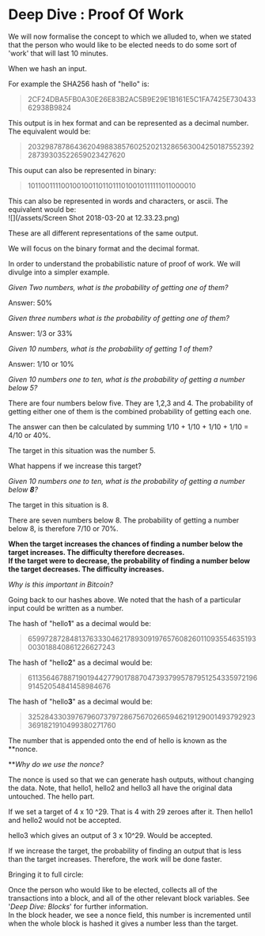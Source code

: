 # Deep Dive : Proof Of Work

We will now formalise the concept to which we alluded to, when we stated that the person who would like to be elected needs to do some sort of 'work' that will last 10 minutes.

When we hash an input.

For example the SHA256 hash of "hello" is:

> 2CF24DBA5FB0A30E26E83B2AC5B9E29E1B161E5C1FA7425E73043362938B9824

This output is in hex format and can be represented as a decimal number. The equivalent would be:

> 20329878786436204988385760252021328656300425018755239228739303522659023427620

This ouput can also be represented in binary:

> 101100111100100100110110111010010111111011000010

This can also be represented in words and characters, or ascii. The equivalent would be:  
![](/assets/Screen Shot 2018-03-20 at 12.33.23.png)

These are all different representations of the same output.

We will focus on the binary format and the decimal format.

In order to understand the probabilistic nature of proof of work. We will divulge into a simpler example.

_Given Two numbers, what is the probability of getting one of them?_

Answer: 50%

_Given three numbers what is the probability of getting one of them?_

Answer: 1/3 or 33%

_Given 10 numbers, what is the probability of getting 1 of them?_

Answer: 1/10 or 10%

_Given 10 numbers one to ten, what is the probability of getting a number below 5?_

There are four numbers below five. They are 1,2,3 and 4. The probability of getting either one of them is the combined probability of getting each one.

The answer can then be calculated by summing 1/10 + 1/10 + 1/10 + 1/10 = 4/10 or 40%.

The target in this situation was the number 5.

What happens if we increase this target?

_Given 10 numbers one to ten, what is the probability of getting a number below **8**?_

The target in this situation is 8.

There are seven numbers below 8. The probability of getting a number below 8, is therefore 7/10 or 70%.

**When the target increases the chances of finding a number below the target increases. The difficulty therefore decreases.  
If the target were to decrease, the probability of finding a number below the target decreases. The difficulty increases.**

_Why is this important in Bitcoin?_

Going back to our hashes above. We noted that the hash of a particular input could be written as a number.

The hash of "hello**1**" as a decimal would be:

> 65997287284813763330462178930919765760826011093554635193003018840861226627243

The hash of "hello**2**" as a decimal would be:

> 61135646788719019442779017887047393799578795125433597219691452054841458984676

The hash of "hello**3**" as a decimal would be:

> 32528433039767960737972867567026659462191290014937929233691821910499380271760

The number that is appended onto the end of hello is known as the \*\*nonce.

\*\*_Why do we use the nonce?_

The nonce is used so that we can generate hash outputs, without changing the data. Note, that hello1, hello2 and hello3 all have the original data untouched. The hello part.

If we set a target of 4 x 10 ^29. That is 4 with 29 zeroes after it. Then hello1 and hello2 would not be accepted.

hello3 which gives an output of 3 x 10^29. Would be accepted.

If we increase the target, the probability of finding an output that is less than the target increases. Therefore, the work will be done faster.

Bringing it to full circle:

Once the person who would like to be elected, collects all of the transactions into a block, and all of the other relevant block variables. See '_Deep Dive: Blocks_' for further information.  
In the block header, we see a nonce field, this number is incremented until when the whole block is hashed it gives a number less than the target.



